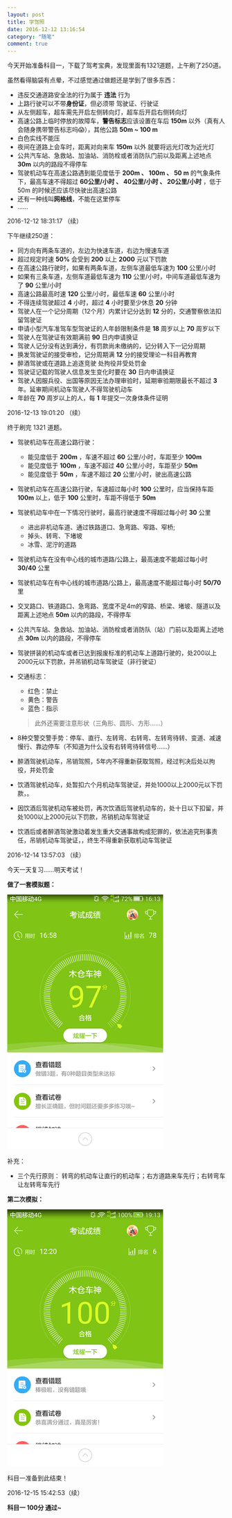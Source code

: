 ```yaml
---
layout: post
title: 学驾照
date: 2016-12-12 13:16:54 
category: "随笔"
comment: true
---
```



今天开始准备科目一，下载了驾考宝典，发现里面有1321道题，上午刷了250道。

虽然看得脑袋有点晕，不过感觉通过做题还是学到了很多东西：

- 违反交通道路安全法的行为属于 **违法** 行为
- 上路行驶可以不带**身份证**，但必须带 驾驶证、行驶证
- 从左侧超车，超车需先开启左侧转向灯，超车后开启右侧转向灯
- 高速公路上临时停放的故障车，**警告标志**应该设置在车后 **150m** 以外（真有人会随身携带警告标志吗:scream:），其他公路 **50m ~ 100 m**
- 白色实线不能压
- 夜间在道路上会车时，距离对向来车 **150m** 以外 就要将远光灯改为近光灯
- 公共汽车站、急救站、加油站、消防栓或者消防队门前以及距离上述地点 **30m** 以内的路段不得停车
- 驾驶机动车在高速公路遇到能见度低于 **200m 、 100m 、 50 m** 的气象条件下，最高车速不得超过 **60公里/小时 、 40公里/小时 、 20公里/小时** ，低于 50m 的时候还应该尽快驶出高速公路
- 还有一种线叫**网格线**，不能在这里停车
- ……

2016-12-12 18:31:17 （续）

下午继续250道：

- 同方向有两条车道的，左边为快速车道，右边为慢速车道
- 超过规定时速 **50%** 会受到 **200** 以上 **2000** 元以下罚款
- 在高速公路行驶时，如果有两条车道，左侧车道最低车速为 **100** 公里/小时
- 如果有三条车道，左侧车道最低车速为 **110** 公里/小时，中间车道最低车速为了 **90** 公里/小时
- 高速公路最高时速 **120** 公里/小时，最低车速 **60** 公里/小时
- 不得连续驾驶超过 **4** 小时，超过 **4** 小时要至少休息 **20** 分钟
- 驾驶人在一个记分周期（12个月）内累计记分达到 **12** 分的，交通警察依法扣留驾驶证
- 申请小型汽车准驾车型驾驶证的人年龄限制条件是 **18** 周岁以上 **70** 周岁以下
- 驾驶人在驾驶证有效期满前 **90** 日内申请换证
- 驾驶人记分没有达到满分，有罚款尚未缴纳的，记分转入下一记分周期
- 换发驾驶证的接受审检，记分周期满 **12** 分的接受理论一科目再教育
- 醉酒驾驶或在道路上追逐竞驶 处拘役并受处罚金
- 驾驶证记载的驾驶人信息发生变化时要在 **30** 日内申请换证
- 驾驶人因服兵役、出国等原因无法办理审验时，延期审验期限最长不超过 **3** 年。延审期间机动车驾驶人不得驾驶机动车
- 年龄在 **70** 周岁以上的人，每 **1** 年提交一次身体条件证明


2016-12-13 19:01:20 （续）

终于刷完 1321 道题。

- 驾驶机动车在高速公路行驶： 
	- 能见度低于 **200m** ，车速不超过 **60** 公里/小时，车距至少 **100m**
	- 能见度低于 **100m** ，车速不超过 **40** 公里/小时，车距至少 **50m**
	- 能见度低于 **50m** ，车速不超过 **20** 公里/小时，驶出高速公路
- 驾驶机动车在高速公路行驶，车速超过每小时 **100** 公里时，应当保持车距 **100m** 以上，低于 **100** 公里时，车距不得低于 **50m**
- 驾驶机动车中在一下情况行驶时，最高行驶速度不得超过每小时 **30** 公里
    - 进出非机动车道、通过铁路道口、急弯路、窄路、窄桥;
    - 掉头、转弯、下堵坡
    - 冰雪、泥泞的道路
- 驾驶机动车在没有中心线的城市道路/公路上，最高速度不能超过每小时 **30/40** 公里
- 驾驶机动车在有中心线的城市道路/公路上，最高速度不能超过每小时 **50/70** 里
- 交叉路口、铁道路口、急弯路、宽度不足4m的窄路、桥梁、堵坡、隧道以及距离上述地点 **50m** 以内的路段，不得停车
- 公共汽车站、急救站、加油站、消防栓或者消防队（站）门前以及距离上述地点 **30m** 以内的路段，不得停车
- 驾驶拼装的机动车或者已达到报废标准的机动车上道路行驶的，处200以上2000元以下罚款，并吊销机动车驾驶证（非行驶证）
- 交通标志：
	- 红色：禁止
	- 黄色：警告
	- 蓝色：指示
 
	> 此外还需要注意形状（三角形、圆形、方形……）
- 8种交警交警手势：停车、直行、左转弯、右转弯、左转弯待转、变道、减速慢行、靠边停车（不知道为什么没有右转弯待转信号……）
- 醉酒驾驶机动车，吊销驾照，5年内不得重新获取驾照，经过判决后处以拘役，并处罚金
- 饮酒驾驶机动车，处暂扣六个月机动车驾驶证，并处1000以上2000元以下罚款，。
- 因饮酒后驾驶机动车被处罚，再次饮酒后驾驶机动车的，处十日以下扣留，并处1000以上2000元以下罚款，吊销机动车驾驶证
- 饮酒后或者醉酒驾驶激动着发生重大交通事故构成犯罪的，依法追究刑事责任，吊销机动车驾驶证，，终生不得重新获取机动车驾驶证

2016-12-14 13:57:03 （续）

今天一天复习……明天考试！

**做了一套模拟题：**

![score](/images/posts/practice_examination_score.png "first test score")

补充：

- 三个先行原则： 转弯的机动车让直行的机动车；右方道路来车先行；右转弯车让左转弯车先行

**第二次模拟：**

![score](/images/posts/practice_examination_score2.png "second test score")

科目一准备到此结束！

2016-12-15 15:42:53（续）

**科目一 100分 通过~**


